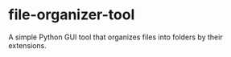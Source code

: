 # file-organizer-tool
A simple Python GUI tool that organizes files into folders by their extensions.
